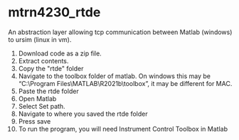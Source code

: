 # mtrn4230_rtde
An abstraction layer allowing tcp communication between Matlab (windows) to ursim (linux in vm).

1. Download code as a zip file.
2. Extract contents.
3. Copy the "rtde" folder
4. Navigate to the toolbox folder of matlab. On windows this may be “C:\Program Files\MATLAB\R2021b\toolbox”, it may be different for MAC.
5. Paste the rtde folder
6. Open Matlab
7. Select Set path.
8. Navigate to where you saved the rtde folder
9. Press save
10. To run the program, you will need Instrument Control Toolbox in Matlab
